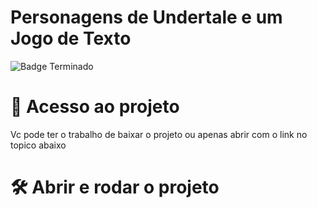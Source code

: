 # Personagens de Undertale e um Jogo de Texto
![Badge Terminado](http://img.shields.io/static/v1?label=STATUS&message=Terminado&color=GREEN&style=for-the-badge)
# 📁 Acesso ao projeto
Vc pode ter o trabalho de baixar o projeto ou apenas abrir com o link no topico abaixo

# 🛠️ Abrir e rodar o projeto
